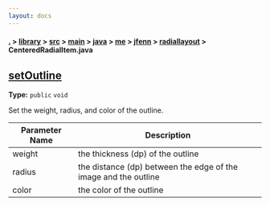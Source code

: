 ```yaml
---
layout: docs
---
```

#### [.](./../../../../../../../index) > [library](./../../../../../../index) > [src](./../../../../../index) > [main](./../../../../index) > [java](./../../../index) > [me](./../../index) > [jfenn](./../index) > [radiallayout](./index) > **CenteredRadialItem.java**

## [setOutline](https://github.com/TheAndroidMaster/RadialLayout/blob/master/library/src/main/java/me/jfenn/radiallayout/CenteredRadialItem.java#L37)

**Type:** `public` `void`

Set the weight, radius, and color of the outline. 





|Parameter Name|Description|
|-----|-----|
|weight|the thickness (dp) of the outline|
|radius|the distance (dp) between the edge of the image and the outline|
|color|the color of the outline  |








